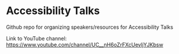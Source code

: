 # Accessibility Talks
Github repo for organizing speakers/resources for Accessibility Talks

Link to YouTube channel: https://www.youtube.com/channel/UC__nH6oZrFXcUevljYJKbsw


